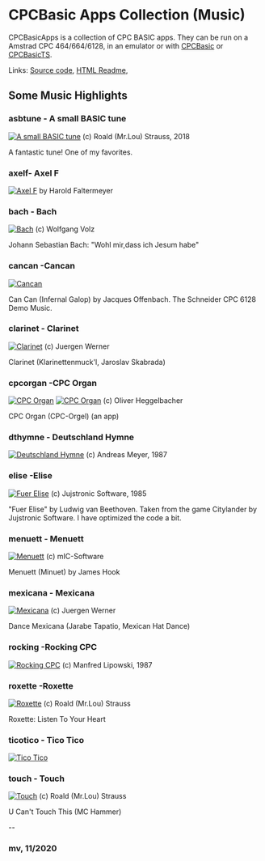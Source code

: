 # CPCBasic Apps Collection (Music)

CPCBasicApps is a collection of CPC BASIC apps.
They can be run on a Amstrad CPC 464/664/6128, in an emulator or with
[CPCBasic](https://benchmarko.github.io/CPCBasic/) or [CPCBasicTS](https://benchmarko.github.io/CPCBasicTS/).

Links:
[Source code](https://github.com/benchmarko/CPCBasicApps/),
[HTML Readme](https://github.com/benchmarko/CPCBasicApps/#readme),

## Some Music Highlights

### asbtune - A small BASIC tune

[![A small BASIC tune](./img/asbtune.png)](../../dist/index.html?database=apps&example=music/asbtune) (c) Roald (Mr.Lou) Strauss, 2018

A fantastic tune! One of my favorites.

### axelf- Axel F

[![Axel F](./img/axelf.png)](../../dist/index.html?database=apps&example=music/axelf) by Harold Faltermeyer

### bach - Bach

[![Bach](./img/bach.png)](../../dist/index.html?database=apps&example=music/bach) (c) Wolfgang Volz

Johann Sebastian Bach: "Wohl mir,dass ich Jesum habe"

### cancan -Cancan

[![Cancan](./img/cancan.png)](../../dist/index.html?database=apps&example=music/cancan)

Can Can (Infernal Galop) by Jacques Offenbach.
The Schneider CPC 6128 Demo Music.

### clarinet - Clarinet

[![Clarinet](./img/clarinet.png)](../../dist/index.html?database=apps&example=music/clarinet) (c) Juergen Werner

Clarinet (Klarinettenmuck'l, Jaroslav Skabrada)

### cpcorgan -CPC Organ

[![CPC Organ](./img/cpcorgan.png)](../../dist/index.html?database=apps&example=music/cpcorgan)
[![CPC Organ](./img/cpcorgan2.png)](../../dist/index.html?database=apps&example=music/cpcorgan) (c) Oliver Heggelbacher

CPC Organ (CPC-Orgel) (an app)

### dthymne - Deutschland Hymne

[![Deutschland Hymne](./img/dthymne.png)](../../dist/index.html?database=apps&example=music/dthymne) (c) Andreas Meyer, 1987

### elise -Elise

[![Fuer Elise](./img/elise.png)](../../dist/index.html?database=apps&example=music/elise) (c) Jujstronic Software, 1985

"Fuer Elise" by Ludwig van Beethoven. Taken from the game Citylander by Jujstronic Software. I have optimized the code a bit.

### menuett - Menuett

[![Menuett](./img/menuett.png)](../../dist/index.html?database=apps&example=music/menuett) (c) mIC-Software

Menuett (Minuet) by James Hook

### mexicana - Mexicana

[![Mexicana](./img/mexicana.png)](../../dist/index.html?database=apps&example=music/mexicana) (c) Juergen Werner

Dance Mexicana (Jarabe Tapatio, Mexican Hat Dance)

### rocking -Rocking CPC

[![Rocking CPC](./img/rocking.png)](../../dist/index.html?database=apps&example=music/rocking) (c) Manfred Lipowski, 1987

### roxette -Roxette

[![Roxette](./img/roxette.png)](../../dist/index.html?database=apps&example=music/roxette) (c) Roald (Mr.Lou) Strauss

Roxette: Listen To Your Heart

### ticotico - Tico Tico

[![Tico Tico](./img/ticotico.png)](../../dist/index.html?database=apps&example=music/ticotico)

### touch - Touch

[![Touch](./img/touch.png)](../../dist/index.html?database=apps&example=music/touch) (c) Roald (Mr.Lou) Strauss

U Can't Touch This (MC Hammer)

--

### **mv, 11/2020**

